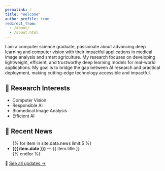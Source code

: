 ```yaml
---
permalink: /
title: "Welcome"
author_profile: true
redirect_from: 
  - /about/
  - /about.html
---
```


I am a computer science graduate, passionate about advancing deep learning and computer vision with their impactful applications in medical image analysis and smart agriculture. My research focuses on developing lightweight, efficient, and trustworthy deep learning models for real-world applications. My goal is to bridge the gap between AI research and practical deployment, making cutting-edge technology accessible and impactful.

## 🔬 Research Interests
- Computer Vision
- Responsible AI
- Biomedical Image Analysis
- Efficient AI

## 📢 Recent News  
<ul class="news-container">
{% for item in site.data.news limit:5 %}
  <li class="news-item"> <b>({{ item.date }})</b> — {{ item.title }} </li>
{% endfor %}
</ul>

🔗 [See all updates →](/news/)


